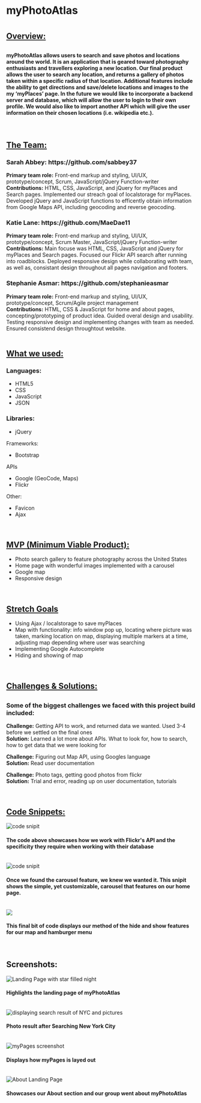 <h1>myPhotoAtlas<h1>

<h2><u>Overview:</u><h2>
<h4>myPhotoAtlas allows users to search and save photos and locations around the world. It is an application that is geared toward photography enthusiasts and travellers exploring a new location. Our final product allows the user to search any location, and returns a gallery of photos taken within a specific radius of that location. Additional features include the ability to get directions and save/delete locations and images to the my ‘myPlaces’ page. In the future we would like to incorporate a backend server and database, which will allow the user to login to their own profile. We would also like to import another API which will give the user information on their chosen locations (i.e. wikipedia etc.).</h4>

</br>

<h2><u>The Team:</u></h2>

<h3>Sarah Abbey: https://github.com/sabbey37</h3>
<b>Primary team role:</b> Front-end markup and styling, UI/UX, prototype/concept, Scrum, JavaScript/jQuery Function-writer
</br>
<b>Contributions:</b> HTML, CSS, JavaScript, and jQuery for myPlaces and Search pages. Implemented our streach goal of localstorage for myPlaces. Developed jQuery and JavaScript functions to efficently obtain information from Google Maps API, including geocoding and reverse geocoding.

<h3>Katie Lane: https://github.com/MaeDae11</h3>
<b>Primary team role:</b> Front-end markup and styling, UI/UX, prototype/concept, Scrum Master, JavaScript/jQuery Function-writer
</br>
<b>Contributions:</b> Main focuse was HTML, CSS, JavaScript and jQuery for myPlaces and Search pages. Focused our Flickr API search after running into roadblocks. Deployed responsive design while collaborating with team, as well as, consistant design throughout all pages navigation and footers.

<h3>Stephanie Asmar: https://github.com/stephanieasmar</h3>
<b>Primary team role:</b> Front-end markup and styling, UI/UX, prototype/concept, Scrum/Agile project management
</br>
<b>Contributions:</b> HTML, CSS & JavaScript for home and about pages, concepting/prototyping of product idea. Guided overal design and usability. Testing responsive design and implementing changes with team as needed. Ensured consistend design throughtout website.

</br>
</br>
<h2><u>What we used:</u></h3>
<h3>Languages:</h3>
<ul>
    <li>HTML5</li>
    <li>CSS</li>
    <li>JavaScript</li>
    <li>JSON</li>
</ul>

<h3>Libraries:</h3>
<ul>
    <li>jQuery</li>
</ul

<h3>Frameworks:</h3>
<ul>
    <li>Bootstrap</li>
</ul

<h3>APIs</h3>
<ul>
    <li>Google (GeoCode, Maps)</li>
    <li>Flickr</li>
</ul

<h3>Other:</h3>
<ul>
    <li>Favicon</li>
    <li>Ajax</li>
</ul>

</br>

<h2><u>MVP (Minimum Viable Product):</u></h2>
<ul>
    <li>Photo search gallery to feature photography across the United States</li>
    <li>Home page with wonderful images implemented with a carousel</li>
    <li>Google map</li>
    <li>Responsive design</li>
</ul>

</br>

<h2><u>Stretch Goals</u></h2>
<ul>
    <li>Using Ajax / localstorage to save myPlaces</li>
    <li>Map with functionality: info window pop up, locating where picture was taken, marking location on map, displaying multiple markers at a time, adjusting map depending where user was searching</li>
    <li>Implementing Google Autocomplete</li>
    <li>Hiding and showing of map</li>
</ul>

</br>

<h2><u>Challenges & Solutions:</u><h2>
<h3>Some of the biggest challenges we faced with this project build included:</h2>

<b>Challenge:</b> Getting API to work, and returned data we wanted. Used 3-4 before we settled on the final ones
</br>
<b>Solution:</b> Learned a lot more about APIs. What to look for, how to search, how to get data that we were looking for

<b>Challenge:</b> Figuring out Map API, using Googles language
</br>
<b>Solution:</b> Read user documentation

<b>Challenge:</b> Photo tags, getting good photos from flickr
</br>
<b>Solution:</b> Trial and error, reading up on user documentation, tutorials



</br>

<h2><u>Code Snippets:</u></h2>
<img src="resources/images/workwithflicker.png" alt="code snipit">
<h4>The code above showcases how we work with Flickr's API and the specificity they require when working with their database</h4>
<br/>
<img src="resources/images/carousel.png" alt="code snipit">
<h4> Once we found the carousel feature, we knew we wanted it. This snipit shows the simple, yet customizable, carousel that features on our home page.</h4>
<br />
<img src="resources/images/hideandshow.png">
<h4>This final bit of code displays our method of the hide and show features for our map and hamburger menu</h4>
</br>


<h2>Screenshots:</h2>
<img src="resources/images/landingpage.png" alt="Landing Page with star filled night">
<h4>Highlights the landing page of myPhotoAtlas</h4>
<br />
<img src="resources/images/searchresult.png" alt="displaying search result of NYC and pictures">
<h4>Photo result after Searching New York City</h4>
<br />
<img src="resources/images/myPages.png" alt="myPages screenshot">
<h4>Displays how myPages is layed out</h4>
<br />
<img src="resources/images/About.png" alt="About Landing Page">
<h4>Showcases our About section and our group went about myPhotoAtlas</h4>


       
